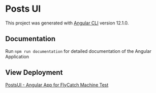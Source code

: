 # Posts UI

This project was generated with [Angular CLI](https://github.com/angular/angular-cli) version 12.1.0.

## Documentation

Run `npm run documentation` for detailed documentation of the Angular Application

## View Deployment
[PostsUI - Angular App for FlyCatch Machine Test](https://posts-ui.herokuapp.com/)
